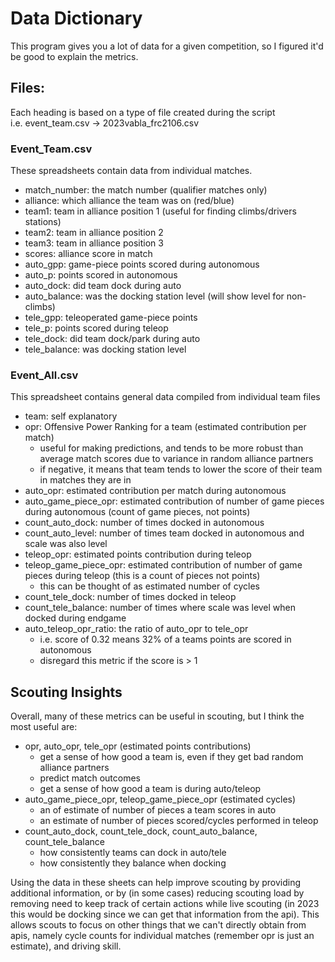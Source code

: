 # Data Dictionary
This program gives you a lot of data for a given competition, so I figured it'd be good to explain the metrics. 

## Files:
Each heading is based on a type of file created during the script  
i.e. event_team.csv -> 2023vabla_frc2106.csv

### Event_Team.csv
These spreadsheets contain data from individual matches.
- match_number: the match number (qualifier matches only)
- alliance: which alliance the team was on (red/blue)
- team1: team in alliance position 1 (useful for finding climbs/drivers stations)
- team2: team in alliance position 2
- team3: team in alliance position 3
- scores: alliance score in match
- auto_gpp: game-piece points scored during autonomous
- auto_p: points scored in autonomous
- auto_dock: did team dock during auto
- auto_balance: was the docking station level (will show level for non-climbs)
- tele_gpp: teleoperated game-piece points
- tele_p: points scored during teleop
- tele_dock: did team dock/park during auto
- tele_balance: was docking station level

### Event_All.csv
This spreadsheet contains general data compiled from individual team files
- team: self explanatory
- opr: Offensive Power Ranking for a team (estimated contribution per match)
    - useful for making predictions, and tends to be more robust than average match scores due to variance in random alliance partners
    - if negative, it means that team tends to lower the score of their team in matches they are in 
- auto_opr: estimated contribution per match during autonomous
- auto_game_piece_opr: estimated contribution of number of game pieces during autonomous  (count of game pieces, not points)
- count_auto_dock: number of times docked in autonomous
- count_auto_level: number of times team docked in autonomous and scale was also level
- teleop_opr: estimated points contribution during teleop
- teleop_game_piece_opr: estimated contribution of number of game pieces during teleop (this is a count of pieces not points)
    - this can be thought of as estimated number of cycles
- count_tele_dock: number of times docked in teleop
- count_tele_balance: number of times where scale was level when docked during endgame
- auto_teleop_opr_ratio: the ratio of auto_opr to tele_opr
    - i.e. score of 0.32 means 32% of a teams points are scored in autonomous
    - disregard this metric if the score is > 1

## Scouting Insights
Overall, many of these metrics can be useful in scouting, but I think the most useful are:
- opr, auto_opr, tele_opr (estimated points contributions) 
    - get a sense of how good a team is, even if they get bad random alliance partners
    - predict match outcomes
    - get a sense of how good a team is during auto/teleop
- auto_game_piece_opr, teleop_game_piece_opr (estimated cycles)
    - an of estimate of number of pieces a team scores in auto
    - an estimate of number of pieces scored/cycles performed in teleop 
- count_auto_dock, count_tele_dock, count_auto_balance, count_tele_balance
    - how consistently teams can dock in auto/tele
    - how consistently they balance when docking

Using the data in these sheets can help improve scouting by providing additional information, or by (in some cases) reducing scouting load by removing need to keep track of certain actions while live scouting (in 2023 this would be docking since we can get that information from the api).
This allows scouts to focus on other things that we can't directly obtain from apis, namely cycle counts for individual matches (remember opr is just an estimate), and driving skill.

